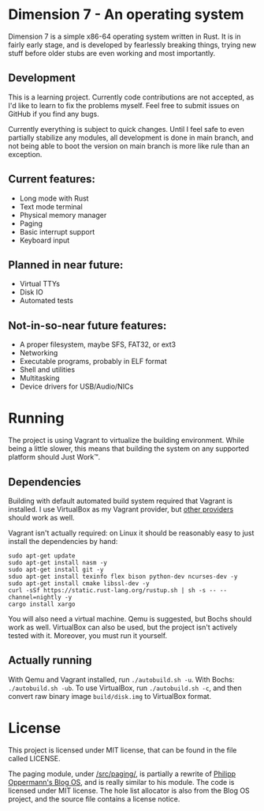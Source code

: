 # Dimension 7 - An operating system
Dimension 7 is a simple x86-64 operating system written in Rust. It is in fairly early stage, and is developed by fearlessly breaking things, trying new stuff before older stubs are even working and most importantly.

## Development

This is a learning project. Currently code contributions are not accepted, as I'd like to learn to fix the problems myself. Feel free to submit issues on GitHub if you find any bugs.

Currently everything is subject to quick changes. Until I feel safe to even partially stabilize any modules, all development is done in main branch, and not being able to boot the version on main branch is more like rule than an exception.

## Current features:
* Long mode with Rust
* Text mode terminal
* Physical memory manager
* Paging
* Basic interrupt support
* Keyboard input

## Planned in near future:
* Virtual TTYs
* Disk IO
* Automated tests

## Not-in-so-near future features:
* A proper filesystem, maybe SFS, FAT32, or ext3
* Networking
* Executable programs, probably in ELF format
* Shell and utilities
* Multitasking
* Device drivers for USB/Audio/NICs

# Running
The project is using Vagrant to virtualize the building environment. While being a little slower, this means that building the system on any supported platform should Just Work™.

## Dependencies

Building with default automated build system required that Vagrant is installed. I use VirtualBox as my Vagrant provider, but [other providers](https://www.vagrantup.com/docs/providers/) should work as well.

Vagrant isn't actually required: on Linux it should be reasonably easy to just install the dependencies by hand:

    sudo apt-get update
    sudo apt-get install nasm -y
    sudo apt-get install git -y
    sduo apt-get install texinfo flex bison python-dev ncurses-dev -y
    sudo apt-get install cmake libssl-dev -y
    curl -sSf https://static.rust-lang.org/rustup.sh | sh -s -- --channel=nightly -y
    cargo install xargo

You will also need a virtual machine. Qemu is suggested, but Bochs should work as well. VirtualBox can also be used, but the project isn't actively tested with it. Moreover, you must run it yourself.

## Actually running

With Qemu and Vagrant installed, run `./autobuild.sh -u`. With Bochs: `./autobuild.sh -ub`. To use VirtualBox, run `./autobuild.sh -c`, and then convert raw binary image `build/disk.img` to VirtualBox format.


# License
This project is licensed under MIT license, that can be found in the file called LICENSE.

The paging module, under [/src/paging/](/src/paging/), is partially a rewrite of [Philipp Oppermann's Blog OS](https://github.com/phil-opp/blog_os), and is really similar to his module. The code is licensed under MIT license. The hole list allocator is also from the Blog OS project, and the source file contains a license notice.
